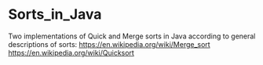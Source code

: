 # Sorts_in_Java

Two implementations of Quick and Merge sorts in Java according to general descriptions of sorts:
https://en.wikipedia.org/wiki/Merge_sort
https://en.wikipedia.org/wiki/Quicksort

